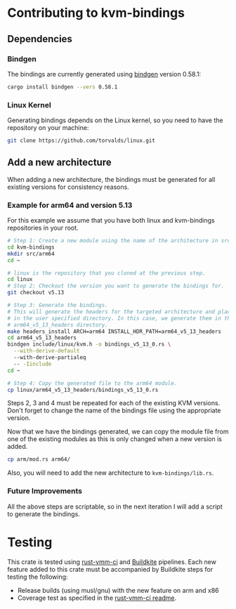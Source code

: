 # Contributing to kvm-bindings

## Dependencies

### Bindgen
The bindings are currently generated using
[bindgen](https://crates.io/crates/bindgen) version 0.58.1:
```bash
cargo install bindgen --vers 0.58.1
```

### Linux Kernel
Generating bindings depends on the Linux kernel, so you need to have the
repository on your machine:

```bash
git clone https://github.com/torvalds/linux.git
```

## Add a new architecture
When adding a new architecture, the bindings must be generated for all existing
versions for consistency reasons.

### Example for arm64 and version 5.13

For this example we assume that you have both linux and kvm-bindings
repositories in your root.

```bash
# Step 1: Create a new module using the name of the architecture in src/
cd kvm-bindings
mkdir src/arm64
cd ~

# linux is the repository that you cloned at the previous step.
cd linux
# Step 2: Checkout the version you want to generate the bindings for.
git checkout v5.13

# Step 3: Generate the bindings.
# This will generate the headers for the targeted architecture and place them
# in the user specified directory. In this case, we generate them in the
# arm64_v5_13_headers directory.
make headers_install ARCH=arm64 INSTALL_HDR_PATH=arm64_v5_13_headers
cd arm64_v5_13_headers
bindgen include/linux/kvm.h -o bindings_v5_13_0.rs \
  --with-derive-default
  --with-derive-partialeq
  -- -Iinclude
cd ~

# Step 4: Copy the generated file to the arm64 module.
cp linux/arm64_v5_13_headers/bindings_v5_13_0.rs
```

Steps 2, 3 and 4 must be repeated for each of the existing KVM versions. Don't
forget to change the name of the bindings file using the appropriate version.

Now that we have the bindings generated, we can copy the module file from
one of the existing modules as this is only changed when a new version is
added.

```bash
cp arm/mod.rs arm64/
```

Also, you will need to add the new architecture to `kvm-bindings/lib.rs`.

### Future Improvements
All the above steps are scriptable, so in the next iteration I will add a
script to generate the bindings.

# Testing

This crate is tested using
[rust-vmm-ci](https://github.com/rust-vmm/rust-vmm-ci) and
[Buildkite](https://buildkite.com/) pipelines. Each new feature added to this crate must be
accompanied by Buildkite steps for testing the following:
- Release builds (using musl/gnu) with the new feature on arm and x86
- Coverage test as specified in the
[rust-vmm-ci readme](https://github.com/rust-vmm/rust-vmm-ci#getting-started-with-rust-vmm-ci).
